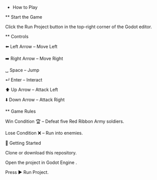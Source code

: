 * How to Play

** Start the Game

Click the Run Project button in the top-right corner of the Godot editor.

** Controls

⬅️ Left Arrow – Move Left

➡️ Right Arrow – Move Right

␣ Space – Jump

↵ Enter – Interact

⬆️ Up Arrow – Attack Left

⬇️ Down Arrow – Attack Right

** Game Rules

Win Condition 🏆 – Defeat five Red Ribbon Army soldiers.

Lose Condition ❌ – Run into enemies.

🚀 Getting Started

Clone or download this repository.

Open the project in Godot Engine
.

Press ▶️ Run Project.
